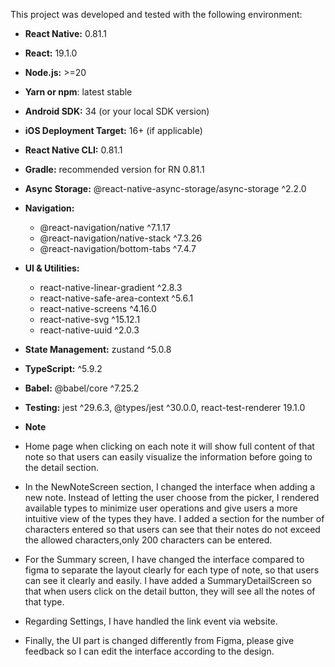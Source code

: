This project was developed and tested with the following environment:

- **React Native:** 0.81.1
- **React:** 19.1.0
- **Node.js:** >=20
- **Yarn or npm**: latest stable
- **Android SDK:** 34 (or your local SDK version)
- **iOS Deployment Target:** 16+ (if applicable)
- **React Native CLI:** 0.81.1
- **Gradle:** recommended version for RN 0.81.1
- **Async Storage:** @react-native-async-storage/async-storage ^2.2.0
- **Navigation:** 
  - @react-navigation/native ^7.1.17
  - @react-navigation/native-stack ^7.3.26
  - @react-navigation/bottom-tabs ^7.4.7
- **UI & Utilities:** 
  - react-native-linear-gradient ^2.8.3
  - react-native-safe-area-context ^5.6.1
  - react-native-screens ^4.16.0
  - react-native-svg ^15.12.1
  - react-native-uuid ^2.0.3
- **State Management:** zustand ^5.0.8
- **TypeScript:** ^5.9.2
- **Babel:** @babel/core ^7.25.2
- **Testing:** jest ^29.6.3, @types/jest ^30.0.0, react-test-renderer 19.1.0

- **Note**
- Home page when clicking on each note it will show full content of that note so that users can easily visualize the information before going to the detail section.

- In the NewNoteScreen section, I changed the interface when adding a new note. Instead of letting the user choose from the picker, I rendered available types to minimize user operations and give users a more intuitive view of the types they have. I added a section for the number of characters entered so that users can see that their notes do not exceed the allowed characters,only 200 characters can be entered.

- For the Summary screen, I have changed the interface compared to figma to separate the layout clearly for each type of note, so that users can see it clearly and easily. I have added a SummaryDetailScreen so that when users click on the detail button, they will see all the notes of that type.

- Regarding Settings, I have handled the link event via website.

- Finally, the UI part is changed differently from Figma, please give feedback so I can edit the interface according to the design.


